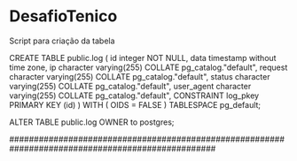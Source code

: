 # DesafioTenico

Script para criação da tabela

CREATE TABLE public.log
(
    id integer NOT NULL,
    data timestamp without time zone,
    ip character varying(255) COLLATE pg_catalog."default",
    request character varying(255) COLLATE pg_catalog."default",
    status character varying(255) COLLATE pg_catalog."default",
    user_agent character varying(255) COLLATE pg_catalog."default",
    CONSTRAINT log_pkey PRIMARY KEY (id)
)
WITH (
    OIDS = FALSE
)
TABLESPACE pg_default;

ALTER TABLE public.log
    OWNER to postgres;
   
##################################################################################################

    
    
